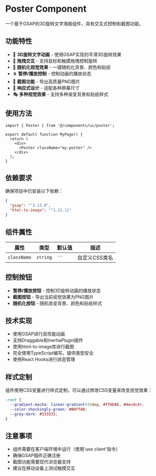 # Poster Component

一个基于GSAP的3D旋转文字海报组件，具有交互式控制和截图功能。

## 功能特性

- 🎨 **3D旋转文字动画** - 使用GSAP实现的平滑3D旋转效果
- 🎯 **拖拽交互** - 支持鼠标和触摸拖拽控制旋转
- 🎲 **随机化视觉效果** - 一键随机化背景、颜色和贴纸
- ⏸️ **暂停/播放控制** - 控制动画的播放状态
- 📸 **截图功能** - 导出高质量PNG图片
- 📱 **响应式设计** - 适配各种屏幕尺寸
- 🎭 **多种视觉效果** - 支持多种渐变背景和贴纸样式

## 使用方法

```tsx
import { Poster } from '@/components/ui/poster';

export default function MyPage() {
  return (
    <div>
      <Poster className="my-poster" />
    </div>
  );
}
```

## 依赖要求

确保项目中已安装以下依赖：

```json
{
  "gsap": "^3.13.0",
  "html-to-image": "^1.11.11"
}
```

## 组件属性

| 属性 | 类型 | 默认值 | 描述 |
|------|------|--------|------|
| `className` | `string` | `''` | 自定义CSS类名 |

## 控制按钮

- **暂停/播放按钮** - 控制3D旋转动画的播放状态
- **截图按钮** - 导出当前视觉效果为PNG图片
- **随机化按钮** - 随机改变背景、颜色和贴纸样式

## 技术实现

- 使用GSAP进行高性能动画
- 支持Draggable和InertiaPlugin插件
- 使用html-to-image库进行截图
- 完全使用TypeScript编写，提供类型安全
- 使用React Hooks进行状态管理

## 样式定制

组件使用CSS变量进行样式定制，可以通过修改CSS变量来改变视觉效果：

```css
:root {
  --gradient-macha: linear-gradient(45deg, #ff6b6b, #4ecdc4);
  --color-shockingly-green: #00ff88;
  --grey-dark: #333333;
}
```

## 注意事项

- 组件需要在客户端环境中运行（使用'use client'指令）
- 确保GSAP插件正确注册
- 截图功能需要现代浏览器支持
- 建议在移动设备上测试触摸交互
